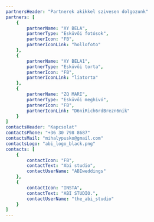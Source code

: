 ```yaml
---
partnersHeader: "Partnerek akikkel szivesen dolgozunk"
partners: [
    {
        partnerName: "XY BELA",
        partnerType: "Esküvői fotósok",
        partnerIcon: "FB",
        partnerIconLink: "hollofoto"
    },
    {
        partnerName: "XY BELA1",
        partnerType: "Esküvői torta",
        partnerIcon: "FB",
        partnerIconLink: "liatorta"
    },
    {
        partnerName: "ZQ MARI",
        partnerType: "Esküvői meghivó",
        partnerIcon: "FB",
        partnerIconLink: "D6niRich6rdBrezn6nik"
    }
]
contactsHeader: "Kapcsolat"
contactsPhone: "+36 30 798 8687"
contactsMail: "mihalypusko@gmail.com"
contactsLogo: "abi_logo_black.png"
contacts: [
    {
        contactIcon: "FB",
        contactText: "Abi studio",
        contactUserName: "ABIweddings"
    },
    {
        contactIcon: "INSTA",
        contactText: "ABI STUDIO.",
        contactUserName: "the_abi_studio"
    }
]
---
```

